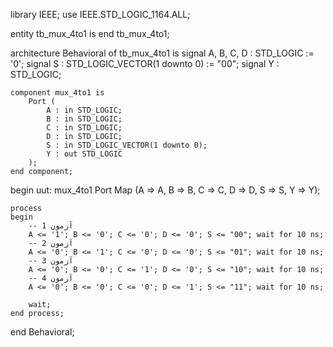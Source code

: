 library IEEE;
use IEEE.STD_LOGIC_1164.ALL;

entity tb_mux_4to1 is
end tb_mux_4to1;

architecture Behavioral of tb_mux_4to1 is
    signal A, B, C, D : STD_LOGIC := '0';
    signal S : STD_LOGIC_VECTOR(1 downto 0) := "00";
    signal Y : STD_LOGIC;

    component mux_4to1 is
        Port (
            A : in STD_LOGIC;
            B : in STD_LOGIC;
            C : in STD_LOGIC;
            D : in STD_LOGIC;
            S : in STD_LOGIC_VECTOR(1 downto 0);
            Y : out STD_LOGIC
        );
    end component;

begin
    uut: mux_4to1 Port Map (A => A, B => B, C => C, D => D, S => S, Y => Y);

    process
    begin
        -- آزمون 1
        A <= '1'; B <= '0'; C <= '0'; D <= '0'; S <= "00"; wait for 10 ns;
        -- آزمون 2
        A <= '0'; B <= '1'; C <= '0'; D <= '0'; S <= "01"; wait for 10 ns;
        -- آزمون 3
        A <= '0'; B <= '0'; C <= '1'; D <= '0'; S <= "10"; wait for 10 ns;
        -- آزمون 4
        A <= '0'; B <= '0'; C <= '0'; D <= '1'; S <= "11"; wait for 10 ns;

        wait;
    end process;
end Behavioral;
